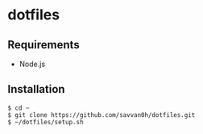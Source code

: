 # dotfiles

## Requirements
* Node.js

## Installation

```
$ cd ~
$ git clone https://github.com/savvan0h/dotfiles.git
$ ~/dotfiles/setup.sh
```
